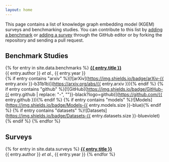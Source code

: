 ```yaml
---
layout: home
---
```

This page contains a list of knowledge graph embedding model (KGEM) surveys and
benchmarking studies. You can contribute to this list by
[adding a benchmark](https://github.com/pykeen/kgembmr/edit/main/_data/benchmarks.yml) or
[adding a survey](https://github.com/pykeen/kgembmr/edit/main/_data/surveys.yml) through
the GitHub editor or by forking the repository and sending a pull request.

## Benchmark Studies

{% for entry in site.data.benchmarks %}
<strong><a href="{{ entry.link }}">{{ entry.title }}</a></strong>
<br />{{ entry.author }} *et al.*, {{ entry.year }}
<br />
{% if entry contains "arxiv" %}[![arXiv](https://img.shields.io/badge/arXiv-{{ entry.arxiv }}-b31b1b)](https://arxiv.org/abs/{{ entry.arxiv }}){% endif %}
{% if entry contains "github" %}[![GitHub](https://img.shields.io/badge/GitHub-{{ entry.github | replace: "-", ""}}-black?logo=github)](https://github.com/{{ entry.github }}){% endif %}
{% if entry contains "models" %}![Models](https://img.shields.io/badge/Models-{{ entry.models.size }}-blue){% endif %}
{% if entry contains "datasets" %}![Datasets](https://img.shields.io/badge/Datasets-{{ entry.datasets.size }}-blueviolet){% endif %}
{% endfor %}

## Surveys

{% for entry in site.data.surveys %}
<strong><a href="{{ entry.link }}">{{ entry.title }}</a></strong>
<br />{{ entry.author }} *et al.*, {{ entry.year }}
{% endfor %}
